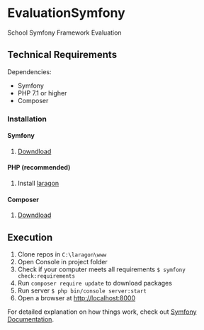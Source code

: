# EvaluationSymfony

School Symfony Framework Evaluation

## Technical Requirements
Dependencies:
  * Symfony
  * PHP 7.1 or higher
  * Composer
  
### Installation
#### Symfony
  1. [Downdload](https://symfony.com/download)
  
#### PHP (recommended)
  1. Install [laragon](https://laragon.org/)
 
#### Composer
  1. [Downdload](https://getcomposer.org/)
  
  
## Execution
 
  1. Clone repos in `C:\laragon\www`
  2. Open Console in project folder
  2. Check if your computer meets all requirements `$ symfony check:requirements`
  3. Run `composer require update` to download packages
  2. Run server `$ php bin/console server:start`
  3. Open a browser at [http://localhost:8000](http://localhost:8000)


For detailed explanation on how things work, check out [Symfony Documentation](https://symfony.com/doc/4.4//index.html).
